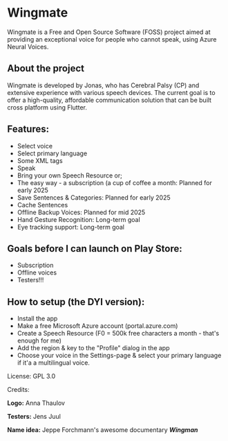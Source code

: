 # Wingmate
Wingmate is a Free and Open Source Software (FOSS) project aimed at providing an exceptional voice for people who cannot speak, using Azure Neural Voices.


## About the project
Wingmate is developed by Jonas, who has Cerebral Palsy (CP) and extensive experience with various speech devices. The current goal is to offer a high-quality, affordable communication solution that can be built cross platform using Flutter.

## Features:

- Select voice
- Select primary language
- Some XML tags
- Speak
- Bring your own Speech Resource or;
- The easy way - a subscription (a cup of coffee a month: Planned for early 2025 
- Save Sentences & Categories: Planned for early 2025
- Cache Sentences
- Offline Backup Voices: Planned for mid 2025
- Hand Gesture Recognition: Long-term goal
- Eye tracking support: Long-term goal

## Goals before I can launch on Play Store:
- Subscription
- Offline voices
- Testers!!!

## How to setup (the DYI version):

- Install the app
- Make a free Microsoft Azure account (portal.azure.com) 
- Create a Speech Resource (F0 = 500k free characters a month - that's enough for me)
- Add the region & key to the "Profile" dialog in the app
- Choose your voice in the Settings-page & select your primary language if it'a a multilingual voice. 

License: GPL 3.0

Credits: 

**Logo:** Anna Thaulov

**Testers:** 
Jens Juul


**Name idea:** Jeppe Forchmann's awesome documentary **_Wingman_** 
